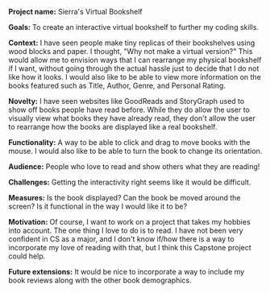 **Project name:** Sierra's Virtual Bookshelf

**Goals:** To create an interactive virtual bookshelf to further my coding skills. 

**Context:** I have seen people make tiny replicas of their bookshelves using wood blocks and paper. 
I thought, "Why not make a virtual version?" This would allow me to envision ways that I can rearrange my physical bookshelf if I want, without going through the actual hassle just to decide that I do not like how it looks. I would also like to be able to view more information on the books featured such as Title, Author, Genre, and Personal Rating.

**Novelty:** I have seen websites like GoodReads and StoryGraph used to show off books people have read before. While they do allow the user to visually view what books they have already read, they don't allow the user to rearrange how the books are displayed like a real bookshelf.

**Functionality:** A way to be able to click and drag to move books with the mouse. I would also like to be able to turn the book to change its orientation. 

**Audience:** People who love to read and show others what they are reading!

**Challenges:** Getting the interactivity right seems like it would be difficult. 

**Measures:** Is the book displayed? Can the book be moved around the screen? Is it functional in the way I would like it to be?

**Motivation:** Of course, I want to work on a project that takes my hobbies into account. The one thing I love to do is to read. I have not been very confident in CS as a major, and I don't know if/how there is a way to incorporate my love of reading with that, but I think this Capstone project could help.  

**Future extensions:** It would be nice to incorporate a way to include my book reviews along with the other book demographics.
